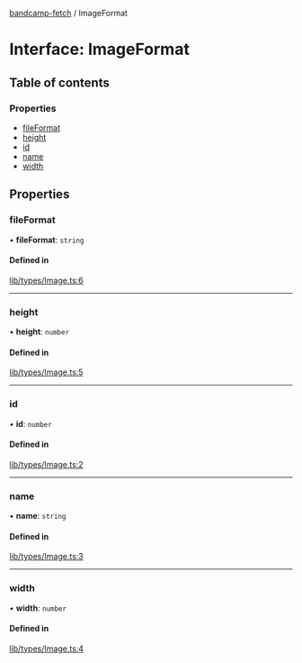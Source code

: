 [bandcamp-fetch](../README.md) / ImageFormat

# Interface: ImageFormat

## Table of contents

### Properties

- [fileFormat](ImageFormat.md#fileformat)
- [height](ImageFormat.md#height)
- [id](ImageFormat.md#id)
- [name](ImageFormat.md#name)
- [width](ImageFormat.md#width)

## Properties

### fileFormat

• **fileFormat**: `string`

#### Defined in

[lib/types/Image.ts:6](https://github.com/patrickkfkan/bandcamp-fetch/blob/eace49c/src/lib/types/Image.ts#L6)

___

### height

• **height**: `number`

#### Defined in

[lib/types/Image.ts:5](https://github.com/patrickkfkan/bandcamp-fetch/blob/eace49c/src/lib/types/Image.ts#L5)

___

### id

• **id**: `number`

#### Defined in

[lib/types/Image.ts:2](https://github.com/patrickkfkan/bandcamp-fetch/blob/eace49c/src/lib/types/Image.ts#L2)

___

### name

• **name**: `string`

#### Defined in

[lib/types/Image.ts:3](https://github.com/patrickkfkan/bandcamp-fetch/blob/eace49c/src/lib/types/Image.ts#L3)

___

### width

• **width**: `number`

#### Defined in

[lib/types/Image.ts:4](https://github.com/patrickkfkan/bandcamp-fetch/blob/eace49c/src/lib/types/Image.ts#L4)
